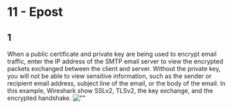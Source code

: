 # 11 - Epost
## 1
When a public certificate and private key are being used to encrypt email traffic, enter the IP address of the SMTP email server to view the encrypted packets exchanged between the client and server. Without the private key, you will not be able to view sensitive information, such as the sender or recipient email address, subject line of the email, or the body of the email. In this example, Wireshark show SSLv2, TLSv2, the key exchange, and the encrypted handshake.
![""]()
